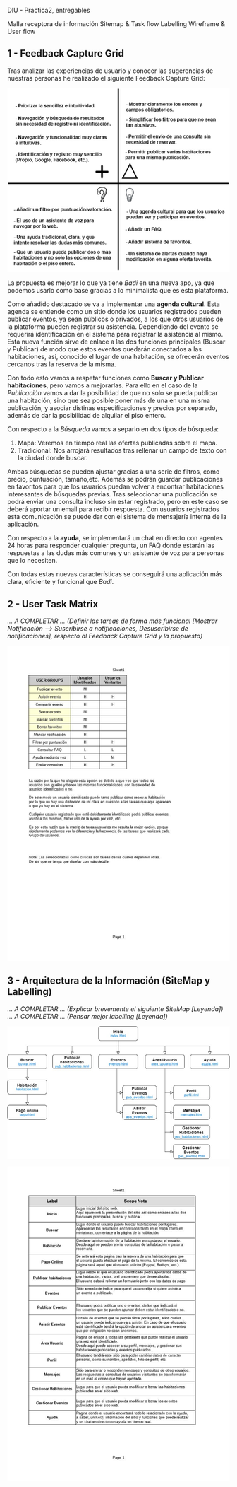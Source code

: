 DIU - Practica2, entregables

Malla receptora de información 
Sitemap & Task flow 
Labelling 
Wireframe & User flow 


1 - Feedback Capture Grid
-----

Tras analizar las experiencias de usuario y conocer las sugerencias de nuestras personas he realizado el siguiente Feedback Capture Grid:

![Feedback Capture Grid](https://github.com/Jovalga/DIU20/blob/master/P2/Feedback%20Capture%20Grid.jpg "Feedback Capture Grid")

La propuesta es mejorar lo que ya tiene *Badi* en una nueva app, ya que podemos usarlo como base gracias a lo minimalista que es esta plataforma.

Como añadido destacado se va a implementar una **agenda cultural**. Esta agenda se entiende como un sitio donde los usuarios registrados pueden publicar eventos, ya sean públicos o privados, a los que otros usuarios de la plataforma pueden registrar su asistencia. Dependiendo del evento se requerirá identificación en el sistema para registrar la asistencia al mismo.
Esta nueva función sirve de enlace a las dos funciones principales (Buscar y Publicar) de modo que estos eventos quedarán conectados a las habitaciones, asi, conocido el lugar de una habitación, se ofrecerán eventos cercanos tras la reserva de la misma.

Con todo esto vamos a respetar funciones como **Buscar y Publicar habitaciones**, pero vamos a mejorarlas. Para ello en el caso de la *Publicación* vamos a dar la posibilidad de que no solo se pueda publicar una habitación, sino que sea posible poner más de una en una misma publicación, y asociar distinas especificaciones y precios por separado, además de dar la posibilidad de alquilar el piso entero.

Con respecto a la *Búsqueda* vamos a separlo en dos tipos de búsqueda:
<ol>
  <li>Mapa: Veremos en tiempo real las ofertas publicadas sobre el mapa.</li>
  <li>Tradicional: Nos arrojará resultados tras rellenar un campo de texto con la ciudad donde buscar.</li>
 </ol>

Ambas búsquedas se pueden ajustar gracias a una serie de filtros, como precio, puntuación, tamaño,etc. Además se podrán guardar publicaciones en favoritos para que los usuarios puedan volver a encontrar habitaciones interesantes de búsquedas previas. Tras seleccionar una publicación se podrá enviar una consulta incluso sin estar registrado, pero en este caso se deberá aportar un email para recibir respuesta. Con usuarios registrados esta comunicación se puede dar con el sistema de mensajería interna de la aplicación.

Con respecto a la **ayuda**, se implementará un chat en directo con agentes 24 horas para responder cualquier pregunta, un FAQ donde estarán las respuestas a las dudas más comunes y un asistente de voz para personas que lo necesiten.

Con todas estas nuevas características se conseguirá una aplicación más clara, eficiente y funcional que *Badi*.

2 - User Task Matrix
-----

*... A COMPLETAR ... (Definir las tareas de forma más funcional [Mostrar Notificación --> Suscribirse a notificaciones, Desuscribirse de notificaciones], respecto al Feedback Capture Grid y la propuesta)*


![User Task Matrix](https://github.com/Jovalga/DIU20/blob/master/P2/User%20Task%20Matrix.jpg "User Task Matrix")

3 - Arquitectura de la Información (SiteMap y Labelling)
-----

*... A COMPLETAR ... (Explicar brevemente el siguiente SiteMap [Leyenda])*
*... A COMPLETAR ... (Pensar mejor labelling [Leyenda])*

![SiteMap](https://github.com/Jovalga/DIU20/blob/master/P2/Sitemap.jpg "SiteMap")



![Labelling](https://github.com/Jovalga/DIU20/blob/master/P2/Labelling.jpg "Labelling")
